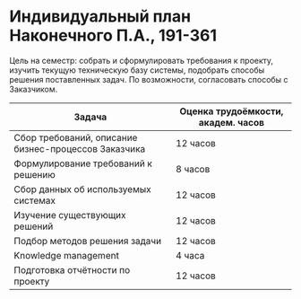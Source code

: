 # Индивидуальный план Наконечного П.А., 191-361

Цель на семестр: собрать и сформулировать требования к проекту, изучить текущую техническую базу системы, подобрать способы решения поставленных задач. По возможности, согласовать способы с Заказчиком.

| Задача                                                | Оценка трудоёмкости,  академ. часов |
| ----------------------------------------------------- | ----------------------------------- |
| Сбор требований, описание  бизнес-процессов Заказчика | 12 часов                            |
| Формулирование  требований к решению                  | 8 часов                             |
| Сбор данных об  используемых системах                 | 12 часов                            |
| Изучение существующих  решений                        | 12 часов                            |
| Подбор методов решения  задачи                        | 12 часов                            |
| Knowledge management                                  | 4 часа                              |
| Подготовка отчётности  по проекту                     | 12 часов                            |

 
